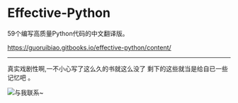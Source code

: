 # Effective-Python
59个编写高质量Python代码的中文翻译版。




https://guoruibiao.gitbooks.io/effective-python/content/


---
真实戏剧性啊,一不小心写了这么久的书就这么没了 剩下的这些就当是给自已一些记忆吧 。

![与我联系~](https://raw.githubusercontent.com/guoruibiao/Effective-Python/master/mmqrcode1543634304925.png)
